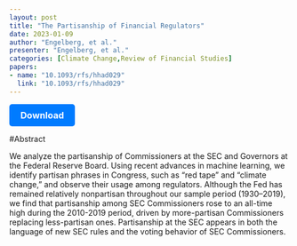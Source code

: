 ```yaml
---
layout: post
title: "The Partisanship of Financial Regulators"
date: 2023-01-09
author: "Engelberg, et al."
presenter: "Engelberg, et al."
categories: [Climate Change,Review of Financial Studies]
papers:
- name: "10.1093/rfs/hhad029"
  link: "10.1093/rfs/hhad029"
---
```


<p>
  <a href='https://papers.ssrn.com/sol3/papers.cfm?abstract_id=3481564' class='button'>
    Download
  </a>
</p>

<style>
  .button {
    display: inline-block;
    padding: 10px 20px;
    background-color: #007bff;
    color: #fff;
    text-decoration: none;
    border-radius: 5px;
    font-size: 16px;
    font-weight: bold;
  }
</style>

#Abstract
<p>We analyze the partisanship of Commissioners at the SEC and Governors at the Federal Reserve Board. Using recent advances in machine learning, we identify partisan phrases in Congress, such as “red tape” and “climate change,” and observe their usage among regulators. Although the Fed has remained relatively nonpartisan throughout our sample period (1930–2019), we find that partisanship among SEC Commissioners rose to an all-time high during the 2010-2019 period, driven by more-partisan Commissioners replacing less-partisan ones. Partisanship at the SEC appears in both the language of new SEC rules and the voting behavior of SEC Commissioners.</p>
